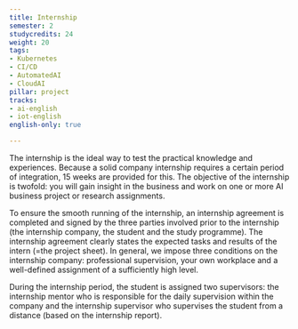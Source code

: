 ```yaml
---
title: Internship
semester: 2
studycredits: 24
weight: 20
tags:
- Kubernetes
- CI/CD
- AutomatedAI
- CloudAI
pillar: project
tracks:
- ai-english
- iot-english
english-only: true

---
```



The internship is the ideal way to test the practical knowledge and experiences. Because a solid company internship requires a certain period of integration, 15 weeks are provided for this. The objective of the internship is twofold: you will gain insight in the business and work on one or more AI business project or research assignments.

To ensure the smooth running of the internship, an internship agreement is completed and signed by the three parties involved prior to the internship (the internship company, the student and the study programme). The internship agreement clearly states the expected tasks and results of the intern (=the project sheet). In general, we impose three conditions on the internship company: professional supervision, your own workplace and a well-defined assignment of a sufficiently high level.

During the internship period, the student is assigned two supervisors: the internship mentor who is responsible for the daily supervision within the company and the internship supervisor who supervises the student from a distance (based on the internship report).
